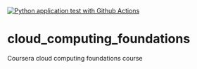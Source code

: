 [![Python application test with Github Actions](https://github.com/doctorsylvainpronovost/cloud_computing_foundations/actions/workflows/main.yml/badge.svg)](https://github.com/doctorsylvainpronovost/cloud_computing_foundations/actions/workflows/main.yml)

# cloud_computing_foundations
Coursera cloud computing foundations course
